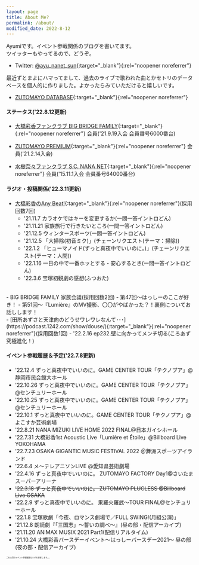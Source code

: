 ```yaml
---
layout: page
title: About Me?
permalink: /about/
modified_date: 2022-8-12
---
```


Ayumiです。イベント参戦関係のブログを書いてます。  
ツイッターもやってるので、どうぞ。

- Twitter: [@ayu_nanet_sun](https://twitter.com/ayu_nanet_sun){:target="_blank"}{:rel="noopener noreferrer"}

最近ずとまよにハマってまして、過去のライブで歌われた曲とかセトリのデータベースを個人的に作りました。よかったらみていただけると嬉しいです。

- [ZUTOMAYO DATABASE](https://zutomayo-database.herokuapp.com/){:target="_blank"}{:rel="noopener noreferrer"}

#### ステータス('22.8.12更新)
- [大橋彩香ファンクラブ BIG BRIDGE FAMILY](https://ohashiayaka.com/){:target="_blank"}{:rel="noopener noreferrer"} 会員('21.9.19入会 会員番号6000番台)


- [ZUTOMAYO PREMIUM](https://zutomayo.net/){:target="_blank"}{:rel="noopener noreferrer"} 会員('21.2.14入会)  


- [水樹奈々ファンクラブ S.C. NANA NET](https://fanclub.mizukinana.jp/){:target="_blank"}{:rel="noopener noreferrer"} 会員('15.11.1入会 会員番号64000番台)

#### ラジオ・投稿関係('22.3.11更新)
- [大橋彩香のAny Beat!](https://www.joqr.co.jp/qr/program/beat/){:target="_blank"}{:rel="noopener noreferrer"}(採用回数7回)
  - '21.11.7 カラオケではキーを変更するか(一問一答イントロどん)  
  - '21.11.21 家族旅行で行きたいところ(一問一答イントロどん)  
  - '21.12.5 ウィンタースポーツ(一問一答イントロどん)  
  - '21.12.5 「大掃除(初音ミク)」(チェーンリクエスト(テーマ：掃除))  
  - '22.1.2 「ヒューマノイド(ずっと真夜中でいいのに。)」(チェーンリクエスト(テーマ：人間))  
  - '22.1.16 一日の中で一番ホッとする・安心するとき(一問一答イントロどん)  
  - '22.3.6 宝塚初観劇の感想(ふつおた)  
<br>
- BIG BRIDGE FAMILY 家族会議(採用回数2回)  
  - 第47回〜はっしーのここが好き！  
  - 第51回〜『Lumière』のMV撮影、〇〇がやばかった？！裏側についてお話しします！  
<br>
- [田所あずさと天津向のどうせワレワレなんて･･･](https://podcast.1242.com/show/douse/){:target="_blank"}{:rel="noopener noreferrer"}(採用回数1回)  
  - '22.2.16 ep232.壁に向かってメンチ切る(ころあず究極進化！)


#### イベント参戦履歴＆予定('22.7.8更新)
- '22.12.4 ずっと真夜中でいいのに。GAME CENTER TOUR「テクノプア」@静岡市民会館大ホール
- '22.10.26 ずっと真夜中でいいのに。GAME CENTER TOUR「テクノプア」@センチュリーホール
- '22.10.25 ずっと真夜中でいいのに。GAME CENTER TOUR「テクノプア」@センチュリーホール
- '22.10.1 ずっと真夜中でいいのに。GAME CENTER TOUR「テクノプア」@よこすか芸術劇場
- '22.8.21 NANA MIZUKI LIVE HOME 2022 FINAL@日本ガイシホール
- '22.7.31 大橋彩香1st Acoustic Live「Lumière et Étoile」@Billboard Live YOKOHAMA
- '22.7.23 OSAKA GIGANTIC MUSIC FESTIVAL 2022 ＠舞洲スポーツアイランド
- '22.6.4 メ～テレアニソンLIVE @愛知県芸術劇場
- '22.4.16 ずっと真夜中でいいのに。 ZUTOMAYO FACTORY Day1@さいたまスーパーアリーナ
- ~~'22.3.18 ずっと真夜中でいいのに。 ZUTOMAYO PLUGLESS @Billboard Live OSAKA~~
- '22.2.9 ずっと真夜中でいいのに。 果羅火羅武〜TOUR FINAL@センチュリーホール
- '22.1.8 宝塚歌劇「今夜、ロマンス劇場で／FULL SWING!(月組公演)」
- '21.12.8 朗読劇『「三国志」〜誓いの調べ〜』(昼の部・配信アーカイブ)
- '21.11.20 ANIMAX MUSIX 2021 Part1(配信リアルタイム)
- '21.10.24 大橋彩香バースデーイベント〜はっしーバースデー2021〜 昼の部(夜の部・配信アーカイブ)  

<span style="font-size:5px">これ以前のイベント参戦履歴はいずれ更新します。。。</span>
